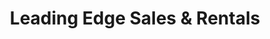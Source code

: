 ---
title: "Leading Edge Sales & Rentals"
url: /manning/leading-edge-sales-und-rentals/
shop: Mieten
---